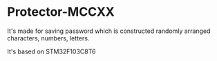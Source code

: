 # Protector-MCCXX
It's made for saving password which is constructed randomly arranged characters, numbers, letters.

It's based on STM32F103C8T6
